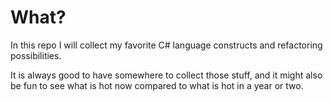 # What?
In this repo I will collect my favorite C# language constructs and refactoring possibilities.

It is always good to have somewhere to collect those stuff, and it might also be fun to see what is hot now compared to what is hot in a year or two.
